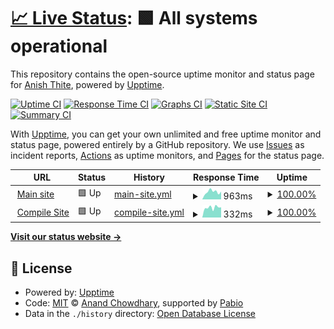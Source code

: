 # [📈 Live Status](https://demo.upptime.js.org): <!--live status--> **🟩 All systems operational**

This repository contains the open-source uptime monitor and status page for [Anish Thite](anishthite.github.io), powered by [Upptime](https://github.com/upptime/upptime).

[![Uptime CI](https://github.com/anishthite/sitebrew-uptime/workflows/Uptime%20CI/badge.svg)](https://github.com/anishthite/sitebrew-uptime/actions?query=workflow%3A%22Uptime+CI%22)
[![Response Time CI](https://github.com/anishthite/sitebrew-uptime/workflows/Response%20Time%20CI/badge.svg)](https://github.com/anishthite/sitebrew-uptime/actions?query=workflow%3A%22Response+Time+CI%22)
[![Graphs CI](https://github.com/anishthite/sitebrew-uptime/workflows/Graphs%20CI/badge.svg)](https://github.com/anishthite/sitebrew-uptime/actions?query=workflow%3A%22Graphs+CI%22)
[![Static Site CI](https://github.com/anishthite/sitebrew-uptime/workflows/Static%20Site%20CI/badge.svg)](https://github.com/anishthite/sitebrew-uptime/actions?query=workflow%3A%22Static+Site+CI%22)
[![Summary CI](https://github.com/anishthite/sitebrew-uptime/workflows/Summary%20CI/badge.svg)](https://github.com/anishthite/sitebrew-uptime/actions?query=workflow%3A%22Summary+CI%22)

With [Upptime](https://upptime.js.org), you can get your own unlimited and free uptime monitor and status page, powered entirely by a GitHub repository. We use [Issues](https://github.com/anishthite/sitebrew-uptime/issues) as incident reports, [Actions](https://github.com/anishthite/sitebrew-uptime/actions) as uptime monitors, and [Pages](https://demo.upptime.js.org) for the status page.

<!--start: status pages-->
<!-- This summary is generated by Upptime (https://github.com/upptime/upptime) -->
<!-- Do not edit this manually, your changes will be overwritten -->
<!-- prettier-ignore -->
| URL | Status | History | Response Time | Uptime |
| --- | ------ | ------- | ------------- | ------ |
| <img alt="" src="https://icons.duckduckgo.com/ip3/sitebrew.ai.ico" height="13"> [Main site](https://sitebrew.ai) | 🟩 Up | [main-site.yml](https://github.com/anishthite/sitebrew-uptime/commits/HEAD/history/main-site.yml) | <details><summary><img alt="Response time graph" src="./graphs/main-site/response-time-week.png" height="20"> 963ms</summary><br><a href="https://demo.upptime.js.org/history/main-site"><img alt="Response time 931" src="https://img.shields.io/endpoint?url=https%3A%2F%2Fraw.githubusercontent.com%2Fanishthite%2Fsitebrew-uptime%2FHEAD%2Fapi%2Fmain-site%2Fresponse-time.json"></a><br><a href="https://demo.upptime.js.org/history/main-site"><img alt="24-hour response time 742" src="https://img.shields.io/endpoint?url=https%3A%2F%2Fraw.githubusercontent.com%2Fanishthite%2Fsitebrew-uptime%2FHEAD%2Fapi%2Fmain-site%2Fresponse-time-day.json"></a><br><a href="https://demo.upptime.js.org/history/main-site"><img alt="7-day response time 963" src="https://img.shields.io/endpoint?url=https%3A%2F%2Fraw.githubusercontent.com%2Fanishthite%2Fsitebrew-uptime%2FHEAD%2Fapi%2Fmain-site%2Fresponse-time-week.json"></a><br><a href="https://demo.upptime.js.org/history/main-site"><img alt="30-day response time 874" src="https://img.shields.io/endpoint?url=https%3A%2F%2Fraw.githubusercontent.com%2Fanishthite%2Fsitebrew-uptime%2FHEAD%2Fapi%2Fmain-site%2Fresponse-time-month.json"></a><br><a href="https://demo.upptime.js.org/history/main-site"><img alt="1-year response time 931" src="https://img.shields.io/endpoint?url=https%3A%2F%2Fraw.githubusercontent.com%2Fanishthite%2Fsitebrew-uptime%2FHEAD%2Fapi%2Fmain-site%2Fresponse-time-year.json"></a></details> | <details><summary><a href="https://demo.upptime.js.org/history/main-site">100.00%</a></summary><a href="https://demo.upptime.js.org/history/main-site"><img alt="All-time uptime 100.00%" src="https://img.shields.io/endpoint?url=https%3A%2F%2Fraw.githubusercontent.com%2Fanishthite%2Fsitebrew-uptime%2FHEAD%2Fapi%2Fmain-site%2Fuptime.json"></a><br><a href="https://demo.upptime.js.org/history/main-site"><img alt="24-hour uptime 100.00%" src="https://img.shields.io/endpoint?url=https%3A%2F%2Fraw.githubusercontent.com%2Fanishthite%2Fsitebrew-uptime%2FHEAD%2Fapi%2Fmain-site%2Fuptime-day.json"></a><br><a href="https://demo.upptime.js.org/history/main-site"><img alt="7-day uptime 100.00%" src="https://img.shields.io/endpoint?url=https%3A%2F%2Fraw.githubusercontent.com%2Fanishthite%2Fsitebrew-uptime%2FHEAD%2Fapi%2Fmain-site%2Fuptime-week.json"></a><br><a href="https://demo.upptime.js.org/history/main-site"><img alt="30-day uptime 100.00%" src="https://img.shields.io/endpoint?url=https%3A%2F%2Fraw.githubusercontent.com%2Fanishthite%2Fsitebrew-uptime%2FHEAD%2Fapi%2Fmain-site%2Fuptime-month.json"></a><br><a href="https://demo.upptime.js.org/history/main-site"><img alt="1-year uptime 100.00%" src="https://img.shields.io/endpoint?url=https%3A%2F%2Fraw.githubusercontent.com%2Fanishthite%2Fsitebrew-uptime%2FHEAD%2Fapi%2Fmain-site%2Fuptime-year.json"></a></details>
| <img alt="" src="https://icons.duckduckgo.com/ip3/compile.sitebrew.ai.ico" height="13"> [Compile Site](https://compile.sitebrew.ai) | 🟩 Up | [compile-site.yml](https://github.com/anishthite/sitebrew-uptime/commits/HEAD/history/compile-site.yml) | <details><summary><img alt="Response time graph" src="./graphs/compile-site/response-time-week.png" height="20"> 332ms</summary><br><a href="https://demo.upptime.js.org/history/compile-site"><img alt="Response time 308" src="https://img.shields.io/endpoint?url=https%3A%2F%2Fraw.githubusercontent.com%2Fanishthite%2Fsitebrew-uptime%2FHEAD%2Fapi%2Fcompile-site%2Fresponse-time.json"></a><br><a href="https://demo.upptime.js.org/history/compile-site"><img alt="24-hour response time 417" src="https://img.shields.io/endpoint?url=https%3A%2F%2Fraw.githubusercontent.com%2Fanishthite%2Fsitebrew-uptime%2FHEAD%2Fapi%2Fcompile-site%2Fresponse-time-day.json"></a><br><a href="https://demo.upptime.js.org/history/compile-site"><img alt="7-day response time 332" src="https://img.shields.io/endpoint?url=https%3A%2F%2Fraw.githubusercontent.com%2Fanishthite%2Fsitebrew-uptime%2FHEAD%2Fapi%2Fcompile-site%2Fresponse-time-week.json"></a><br><a href="https://demo.upptime.js.org/history/compile-site"><img alt="30-day response time 307" src="https://img.shields.io/endpoint?url=https%3A%2F%2Fraw.githubusercontent.com%2Fanishthite%2Fsitebrew-uptime%2FHEAD%2Fapi%2Fcompile-site%2Fresponse-time-month.json"></a><br><a href="https://demo.upptime.js.org/history/compile-site"><img alt="1-year response time 308" src="https://img.shields.io/endpoint?url=https%3A%2F%2Fraw.githubusercontent.com%2Fanishthite%2Fsitebrew-uptime%2FHEAD%2Fapi%2Fcompile-site%2Fresponse-time-year.json"></a></details> | <details><summary><a href="https://demo.upptime.js.org/history/compile-site">100.00%</a></summary><a href="https://demo.upptime.js.org/history/compile-site"><img alt="All-time uptime 99.82%" src="https://img.shields.io/endpoint?url=https%3A%2F%2Fraw.githubusercontent.com%2Fanishthite%2Fsitebrew-uptime%2FHEAD%2Fapi%2Fcompile-site%2Fuptime.json"></a><br><a href="https://demo.upptime.js.org/history/compile-site"><img alt="24-hour uptime 100.00%" src="https://img.shields.io/endpoint?url=https%3A%2F%2Fraw.githubusercontent.com%2Fanishthite%2Fsitebrew-uptime%2FHEAD%2Fapi%2Fcompile-site%2Fuptime-day.json"></a><br><a href="https://demo.upptime.js.org/history/compile-site"><img alt="7-day uptime 100.00%" src="https://img.shields.io/endpoint?url=https%3A%2F%2Fraw.githubusercontent.com%2Fanishthite%2Fsitebrew-uptime%2FHEAD%2Fapi%2Fcompile-site%2Fuptime-week.json"></a><br><a href="https://demo.upptime.js.org/history/compile-site"><img alt="30-day uptime 100.00%" src="https://img.shields.io/endpoint?url=https%3A%2F%2Fraw.githubusercontent.com%2Fanishthite%2Fsitebrew-uptime%2FHEAD%2Fapi%2Fcompile-site%2Fuptime-month.json"></a><br><a href="https://demo.upptime.js.org/history/compile-site"><img alt="1-year uptime 99.82%" src="https://img.shields.io/endpoint?url=https%3A%2F%2Fraw.githubusercontent.com%2Fanishthite%2Fsitebrew-uptime%2FHEAD%2Fapi%2Fcompile-site%2Fuptime-year.json"></a></details>

<!--end: status pages-->

[**Visit our status website →**](https://demo.upptime.js.org)

## 📄 License

- Powered by: [Upptime](https://github.com/upptime/upptime)
- Code: [MIT](./LICENSE) © [Anand Chowdhary](https://anandchowdhary.com), supported by [Pabio](https://pabio.com)
- Data in the `./history` directory: [Open Database License](https://opendatacommons.org/licenses/odbl/1-0/)
